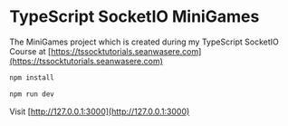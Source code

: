 # TypeScript SocketIO MiniGames
The MiniGames project which is created during my TypeScript SocketIO Course at [https://tssocktutorials.seanwasere.com](https://tssocktutorials.seanwasere.com)

```bash
npm install
```

```bash
npm run dev
```

Visit [http://127.0.0.1:3000](http://127.0.0.1:3000)
